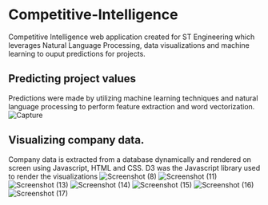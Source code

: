 # Competitive-Intelligence

Competitive Intelligence web application created for ST Engineering which leverages Natural Language Processing, data visualizations and machine learning to ouput predictions for projects.

## Predicting project values
Predictions were made by utilizing machine learning techniques and natural language processing to perform feature extraction and word vectorization.
![Capture](https://user-images.githubusercontent.com/51940949/102711656-5af00700-42f6-11eb-9568-3f6ee09be31b.PNG)


## Visualizing company data. 
Company data is extracted from a database dynamically and rendered on screen using Javascript, HTML and CSS. 
D3 was the Javascript library used to render the visualizations
![Screenshot (8)](https://user-images.githubusercontent.com/51940949/102711657-5b889d80-42f6-11eb-80ff-3bb7d4308115.png)
![Screenshot (11)](https://user-images.githubusercontent.com/51940949/102711648-575c8000-42f6-11eb-82c8-2483e12cf74a.png)
![Screenshot (13)](https://user-images.githubusercontent.com/51940949/102711649-588dad00-42f6-11eb-8838-0dbbd850d850.png)
![Screenshot (14)](https://user-images.githubusercontent.com/51940949/102711650-59264380-42f6-11eb-97fd-ec45f96e3e7e.png)
![Screenshot (15)](https://user-images.githubusercontent.com/51940949/102711652-59beda00-42f6-11eb-82c2-d9a1d6508085.png)
![Screenshot (16)](https://user-images.githubusercontent.com/51940949/102711653-5a577080-42f6-11eb-9b11-c24c56adcfe7.png)
![Screenshot (17)](https://user-images.githubusercontent.com/51940949/102711654-5a577080-42f6-11eb-9ab9-2bd8bf0e9ac9.png)

